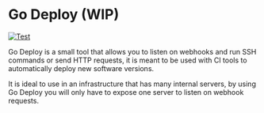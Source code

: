 # Go Deploy (WIP) 
[![Test](https://github.com/mehdibo/godeploy/actions/workflows/test.yml/badge.svg?branch=develop)](https://github.com/mehdibo/go_deploy/actions/workflows/test.yml)

Go Deploy is a small tool that allows you to listen on webhooks and run SSH commands
or send HTTP requests, it is meant to be used with CI tools to automatically deploy new software versions.

It is ideal to use in an infrastructure that has many internal servers, by using Go Deploy
you will only have to expose one server to listen on webhook requests.
